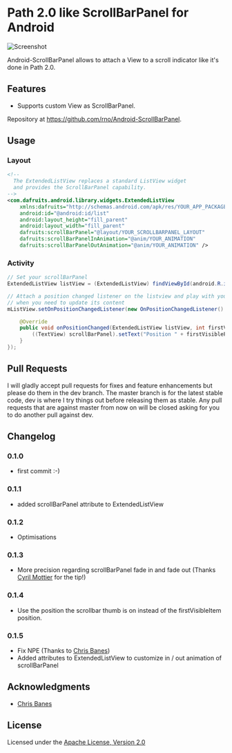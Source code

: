 # Path 2.0 like ScrollBarPanel for Android

![Screenshot](https://github.com/rno/Android-ScrollBarPanel/raw/master/demo_capture.png)

Android-ScrollBarPanel allows to attach a View to a scroll indicator like it's done in Path 2.0.

## Features

 * Supports custom View as ScrollBarPanel.

Repository at <https://github.com/rno/Android-ScrollBarPanel>.

## Usage

### Layout

``` xml
<!--
  The ExtendedListView replaces a standard ListView widget
  and provides the ScrollBarPanel capability.
-->
<com.dafruits.android.library.widgets.ExtendedListView
    xmlns:dafruits="http://schemas.android.com/apk/res/YOUR_APP_PACKAGE_NAME"
    android:id="@android:id/list"
    android:layout_height="fill_parent"
    android:layout_width="fill_parent"
    dafruits:scrollBarPanel="@layout/YOUR_SCROLLBARPANEL_LAYOUT"
    dafruits:scrollBarPanelInAnimation="@anim/YOUR_ANIMATION"
    dafruits:scrollBarPanelOutAnimation="@anim/YOUR_ANIMATION" />
```

### Activity

``` java
// Set your scrollBarPanel
ExtendedListView listView = (ExtendedListView) findViewById(android.R.id.list);

// Attach a position changed listener on the listview and play with your scrollBarPanel
// when you need to update its content
mListView.setOnPositionChangedListener(new OnPositionChangedListener() {

	@Override
	public void onPositionChanged(ExtendedListView listView, int firstVisiblePosition, View scrollBarPanel) {
		((TextView) scrollBarPanel).setText("Position " + firstVisiblePosition);
	}
});

```

## Pull Requests

I will gladly accept pull requests for fixes and feature enhancements but please do them in the dev branch. The master branch is for the latest stable code,  dev is where I try things out before releasing them as stable. Any pull requests that are against master from now on will be closed asking for you to do another pull against dev.

## Changelog

### 0.1.0

* first commit :-)

### 0.1.1

* added scrollBarPanel attribute to ExtendedListView

### 0.1.2

* Optimisations

### 0.1.3

* More precision regarding scrollBarPanel fade in and fade out (Thanks [Cyril Mottier](https://github.com/cyrilmottier) for the tip!)

### 0.1.4

* Use the position the scrollbar thumb is on instead of the firstVisibleItem position.

### 0.1.5

* Fix NPE (Thanks to [Chris Banes](https://github.com/chrisbanes))
* Added attributes to ExtendedListView to customize in / out animation of scrollBarPanel

## Acknowledgments

* [Chris Banes](https://github.com/chrisbanes)

## License

Licensed under the [Apache License, Version 2.0](http://www.apache.org/licenses/LICENSE-2.0.html)

